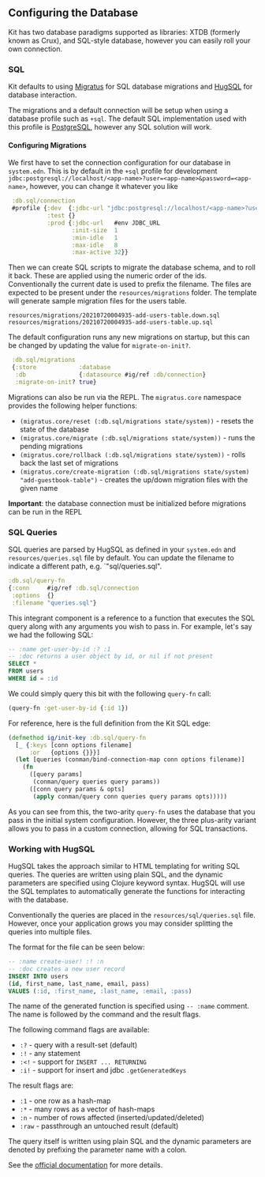 ## Configuring the Database

Kit has two database paradigms supported as libraries: XTDB (formerly known as Crux), and SQL-style database, however you can easily roll your own connection.

### SQL

Kit defaults to using [Migratus](https://github.com/yogthos/migratus) for SQL database migrations and
[HugSQL](http://www.hugsql.org/) for database interaction.

The migrations and a default connection will be setup when using a database profile such as `+sql`. The default SQL implementation used with this profile is [PostgreSQL](https://www.postgresql.org/), however any SQL solution will work.

#### Configuring Migrations

We first have to set the connection configuration for our database in `system.edn`. This is by default in the `+sql` profile for development `jdbc:postgresql://localhost/<app-name>?user=<app-name>&password=<app-name>`, however, you can change it whatever you like

```clojure
 :db.sql/connection
 #profile {:dev  {:jdbc-url "jdbc:postgresql://localhost/<app-name>?user=<app-name>&password=<app-name>"}
           :test {}
           :prod {:jdbc-url   #env JDBC_URL
                  :init-size  1
                  :min-idle   1
                  :max-idle   8
                  :max-active 32}}
```

Then we can create SQL scripts to migrate the database schema, and to roll it back. These are applied using the numeric order of the ids. Conventionally the current date is used to prefix the filename. The files are expected to be present under the `resources/migrations` folder. The template will generate sample migration files for the users table.

```
resources/migrations/20210720004935-add-users-table.down.sql
resources/migrations/20210720004935-add-users-table.up.sql
```

The default configuration runs any new migrations on startup, but this can be changed by updating the value for `migrate-on-init?`.

```clojure
 :db.sql/migrations
 {:store            :database
  :db               {:datasource #ig/ref :db/connection}
  :migrate-on-init? true}
```

Migrations can also be run via the REPL. The `migratus.core` namespace provides the following
helper functions:

* `(migratus.core/reset (:db.sql/migrations state/system))` - resets the state of the database
* `(migratus.core/migrate (:db.sql/migrations state/system))` - runs the pending migrations
* `(migratus.core/rollback (:db.sql/migrations state/system))` - rolls back the last set of migrations
* `(migratus.core/create-migration (:db.sql/migrations state/system) "add-guestbook-table")` - creates the up/down migration files with the given name

**Important**: the database connection must be initialized before migrations can be run in the REPL

### SQL Queries

SQL queries are parsed by HugSQL as defined in your `system.edn` and `resources/queries.sql` file by default. You can update the filename to indicate a different path, e.g. `"sql/queries.sql".

```clojure
:db.sql/query-fn
{:conn     #ig/ref :db.sql/connection
 :options  {}
 :filename "queries.sql"}
```

This integrant component is a reference to a function that executes the SQL query along with any arguments you wish to pass in. For example, let's say we had the following SQL:

```sql
-- :name get-user-by-id :? :1
-- :doc returns a user object by id, or nil if not present
SELECT *
FROM users
WHERE id = :id
```

We could simply query this bit with the following `query-fn` call:

```clojure
(query-fn :get-user-by-id {:id 1})
```

For reference, here is the full definition from the Kit SQL edge:

```clojure
(defmethod ig/init-key :db.sql/query-fn
  [_ {:keys [conn options filename]
      :or   {options {}}}]
  (let [queries (conman/bind-connection-map conn options filename)]
    (fn
      ([query params]
       (conman/query queries query params))
      ([conn query params & opts]
       (apply conman/query conn queries query params opts)))))
```

As you can see from this, the two-arity `query-fn` uses the database that you pass in the initial system configuration. However, the three plus-arity variant allows you to pass in a custom connection, allowing for SQL transactions.


### Working with HugSQL

HugSQL takes the approach similar to HTML templating for writing SQL queries. The queries are written using plain SQL, and the
dynamic parameters are specified using Clojure keyword syntax. HugSQL will use the SQL templates to automatically generate the functions for interacting with the database.

Conventionally the queries are placed in the `resources/sql/queries.sql` file. However, once your application grows you may consider splitting the queries into multiple files.

The format for the file can be seen below:

```sql
-- :name create-user! :! :n
-- :doc creates a new user record
INSERT INTO users
(id, first_name, last_name, email, pass)
VALUES (:id, :first_name, :last_name, :email, :pass)
```

The name of the generated function is specified using `-- :name` comment. The name is followed by the command and the result flags.

The following command flags are available:

* `:?` - query with a result-set (default)
* `:!` - any statement
* `:<!` - support for `INSERT ... RETURNING`
* `:i!` - support for insert and jdbc `.getGeneratedKeys`

The result flags are:

* `:1` - one row as a hash-map
* `:*` - many rows as a vector of hash-maps
* `:n` - number of rows affected (inserted/updated/deleted)
* `:raw` - passthrough an untouched result (default)

The query itself is written using plain SQL and the dynamic parameters are denoted by prefixing the parameter name with a colon.

See the [official documentation](http://www.hugsql.org/) for more details.
